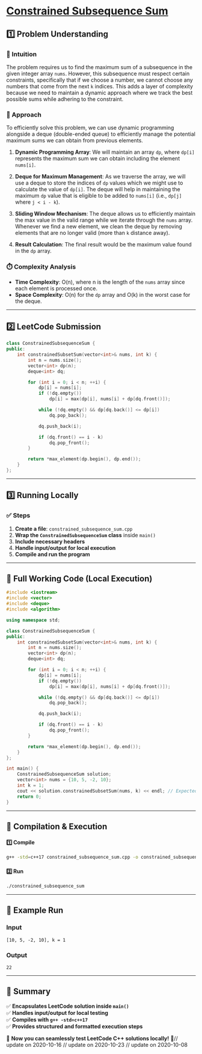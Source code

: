# **[Constrained Subsequence Sum](https://leetcode.com/problems/constrained-subsequence-sum/description/)**  

## **1️⃣ Problem Understanding**  
### **📌 Intuition**  
The problem requires us to find the maximum sum of a subsequence in the given integer array `nums`. However, this subsequence must respect certain constraints, specifically that if we choose a number, we cannot choose any numbers that come from the next `k` indices. This adds a layer of complexity because we need to maintain a dynamic approach where we track the best possible sums while adhering to the constraint.

### **🚀 Approach**  
To efficiently solve this problem, we can use dynamic programming alongside a deque (double-ended queue) to efficiently manage the potential maximum sums we can obtain from previous elements.

1. **Dynamic Programming Array**: We will maintain an array `dp`, where `dp[i]` represents the maximum sum we can obtain including the element `nums[i]`.

2. **Deque for Maximum Management**: As we traverse the array, we will use a deque to store the indices of `dp` values which we might use to calculate the value of `dp[i]`. The deque will help in maintaining the maximum `dp` value that is eligible to be added to `nums[i]` (i.e., `dp[j]` where `j < i - k`).

3. **Sliding Window Mechanism**: The deque allows us to efficiently maintain the max value in the valid range while we iterate through the `nums` array. Whenever we find a new element, we clean the deque by removing elements that are no longer valid (more than `k` distance away).

4. **Result Calculation**: The final result would be the maximum value found in the `dp` array.

### **⏱️ Complexity Analysis**  
- **Time Complexity**: O(n), where n is the length of the `nums` array since each element is processed once.
- **Space Complexity**: O(n) for the `dp` array and O(k) in the worst case for the deque.

---  

## **2️⃣ LeetCode Submission**  
```cpp
class ConstrainedSubsequenceSum {
public:
    int constrainedSubsetSum(vector<int>& nums, int k) {
        int n = nums.size();
        vector<int> dp(n);
        deque<int> dq;

        for (int i = 0; i < n; ++i) {
            dp[i] = nums[i];
            if (!dq.empty()) 
                dp[i] = max(dp[i], nums[i] + dp[dq.front()]);

            while (!dq.empty() && dp[dq.back()] <= dp[i])
                dq.pop_back();

            dq.push_back(i);

            if (dq.front() == i - k) 
                dq.pop_front();
        }

        return *max_element(dp.begin(), dp.end());
    }
};  
```  

---  

## **3️⃣ Running Locally**  
### **✅ Steps**  
1. **Create a file**: `constrained_subsequence_sum.cpp`  
2. **Wrap the `ConstrainedSubsequenceSum` class** inside `main()`  
3. **Include necessary headers**  
4. **Handle input/output for local execution**  
5. **Compile and run the program**  

---  

## **📝 Full Working Code (Local Execution)**  
```cpp
#include <iostream>
#include <vector>
#include <deque>
#include <algorithm>

using namespace std;

class ConstrainedSubsequenceSum {
public:
    int constrainedSubsetSum(vector<int>& nums, int k) {
        int n = nums.size();
        vector<int> dp(n);
        deque<int> dq;

        for (int i = 0; i < n; ++i) {
            dp[i] = nums[i];
            if (!dq.empty()) 
                dp[i] = max(dp[i], nums[i] + dp[dq.front()]);

            while (!dq.empty() && dp[dq.back()] <= dp[i])
                dq.pop_back();

            dq.push_back(i);

            if (dq.front() == i - k) 
                dq.pop_front();
        }

        return *max_element(dp.begin(), dp.end());
    }
};

int main() {
    ConstrainedSubsequenceSum solution;
    vector<int> nums = {10, 5, -2, 10};
    int k = 1;
    cout << solution.constrainedSubsetSum(nums, k) << endl; // Expected output: 22
    return 0;
}  
```  

---  

## **🔧 Compilation & Execution**  
#### **1️⃣ Compile**  
```bash
g++ -std=c++17 constrained_subsequence_sum.cpp -o constrained_subsequence_sum
```  

#### **2️⃣ Run**  
```bash
./constrained_subsequence_sum
```  

---  

## **🎯 Example Run**  
### **Input**  
```
[10, 5, -2, 10], k = 1
```  
### **Output**  
```
22
```  

---  

## **📌 Summary**  
✅ **Encapsulates LeetCode solution inside `main()`**  
✅ **Handles input/output for local testing**  
✅ **Compiles with `g++ -std=c++17`**  
✅ **Provides structured and formatted execution steps**  

🚀 **Now you can seamlessly test LeetCode C++ solutions locally!** 🚀// update on 2020-10-16
// update on 2020-10-23
// update on 2020-10-08
